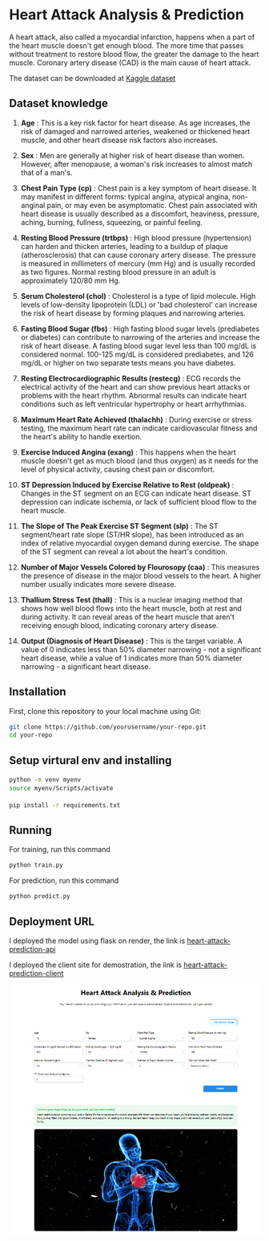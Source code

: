 # Heart Attack Analysis & Prediction

A heart attack, also called a myocardial infarction, happens when a part of the heart muscle doesn't get enough blood.
The more time that passes without treatment to restore blood flow, the greater the damage to the heart muscle.
Coronary artery disease (CAD) is the main cause of heart attack.

The dataset can be downloaded at [Kaggle dataset](https://www.kaggle.com/code/tbay97/heart-attack-analysis-prediction)

## Dataset knowledge

1. **Age** : This is a key risk factor for heart disease. As age increases, the risk of damaged and narrowed arteries, weakened or thickened heart muscle, and other heart disease risk factors also increases.

2. **Sex** : Men are generally at higher risk of heart disease than women. However, after menopause, a woman's risk increases to almost match that of a man's.

3. **Chest Pain Type (cp)** : Chest pain is a key symptom of heart disease. It may manifest in different forms: typical angina, atypical angina, non-anginal pain, or may even be asymptomatic. Chest pain associated with heart disease is usually described as a discomfort, heaviness, pressure, aching, burning, fullness, squeezing, or painful feeling.

4. **Resting Blood Pressure (trtbps)** : High blood pressure (hypertension) can harden and thicken arteries, leading to a buildup of plaque (atherosclerosis) that can cause coronary artery disease. The pressure is measured in millimeters of mercury (mm Hg) and is usually recorded as two figures. Normal resting blood pressure in an adult is approximately 120/80 mm Hg.

5. **Serum Cholesterol (chol)** : Cholesterol is a type of lipid molecule. High levels of low-density lipoprotein (LDL) or 'bad cholesterol' can increase the risk of heart disease by forming plaques and narrowing arteries.

6. **Fasting Blood Sugar (fbs)** : High fasting blood sugar levels (prediabetes or diabetes) can contribute to narrowing of the arteries and increase the risk of heart disease. A fasting blood sugar level less than 100 mg/dL is considered normal. 100-125 mg/dL is considered prediabetes, and 126 mg/dL or higher on two separate tests means you have diabetes.

7. **Resting Electrocardiographic Results (restecg)** : ECG records the electrical activity of the heart and can show previous heart attacks or problems with the heart rhythm. Abnormal results can indicate heart conditions such as left ventricular hypertrophy or heart arrhythmias.

8. **Maximum Heart Rate Achieved (thalachh)** : During exercise or stress testing, the maximum heart rate can indicate cardiovascular fitness and the heart's ability to handle exertion.

9. **Exercise Induced Angina (exang)** : This happens when the heart muscle doesn't get as much blood (and thus oxygen) as it needs for the level of physical activity, causing chest pain or discomfort.

10. **ST Depression Induced by Exercise Relative to Rest (oldpeak)** : Changes in the ST segment on an ECG can indicate heart disease. ST depression can indicate ischemia, or lack of sufficient blood flow to the heart muscle.

11. **The Slope of The Peak Exercise ST Segment (slp)** : The ST segment/heart rate slope (ST/HR slope), has been introduced as an index of relative myocardial oxygen demand during exercise. The shape of the ST segment can reveal a lot about the heart's condition.

12. **Number of Major Vessels Colored by Flourosopy (caa)** : This measures the presence of disease in the major blood vessels to the heart. A higher number usually indicates more severe disease.

13. **Thallium Stress Test (thall)** : This is a nuclear imaging method that shows how well blood flows into the heart muscle, both at rest and during activity. It can reveal areas of the heart muscle that aren't receiving enough blood, indicating coronary artery disease.

14. **Output (Diagnosis of Heart Disease)** : This is the target variable. A value of 0 indicates less than 50% diameter narrowing - not a significant heart disease, while a value of 1 indicates more than 50% diameter narrowing - a significant heart disease.

## Installation

First, clone this repository to your local machine using Git:

```bash
git clone https://github.com/yourusername/your-repo.git
cd your-repo
```

## Setup virtural env and installing

```bash
python -m venv myenv
source myenv/Scripts/activate

pip install -r requirements.txt

```

## Running

For training, run this command

```bash
python train.py
```

For prediction, run this command

```bash
python predict.py
```

## Deployment URL

I deployed the model using flask on render, the link is [heart-attack-prediction-api](https://heart-attack-prediction-dtpr.onrender.com)

I deployed the client site for demostration, the link is [heart-attack-prediction-client](https://heart-attack-prediction-client.vercel.app/)

![Website Preview](website-preview.png)
